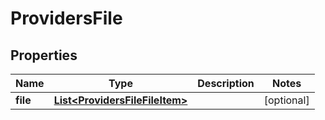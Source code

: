 
# ProvidersFile

## Properties
Name | Type | Description | Notes
------------ | ------------- | ------------- | -------------
**file** | [**List&lt;ProvidersFileFileItem&gt;**](ProvidersFileFileItem.md) |  |  [optional]



